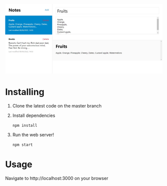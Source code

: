 ![Screenshot](/src/Assets/screenshot.png)

#  Installing
1. Clone the latest code on the master branch
2. Install dependencies

    `npm install`

3. Run the web server!

    `npm start`

#  Usage
Navigate to http://localhost:3000 on your browser
